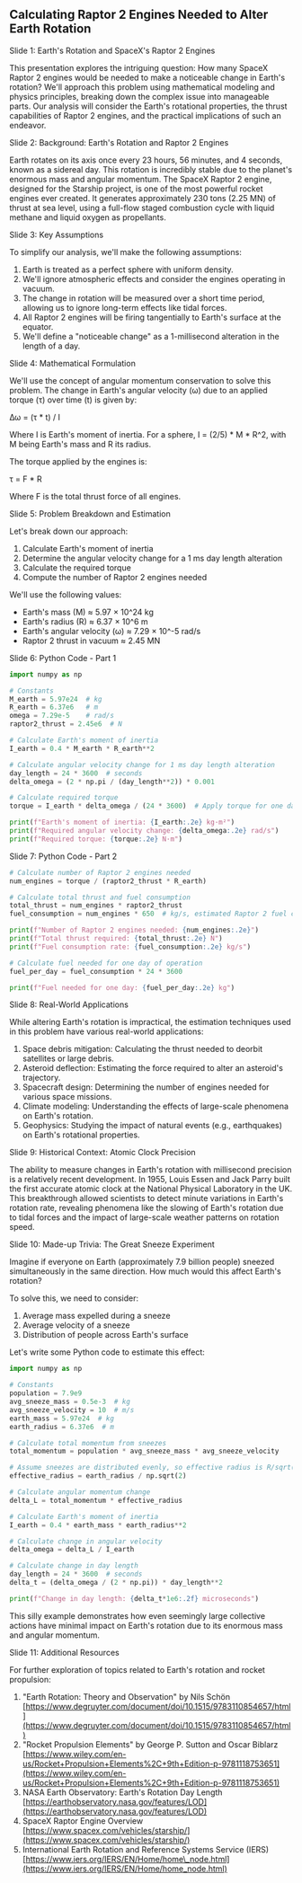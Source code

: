 ## Calculating Raptor 2 Engines Needed to Alter Earth Rotation
Slide 1: Earth's Rotation and SpaceX's Raptor 2 Engines

This presentation explores the intriguing question: How many SpaceX Raptor 2 engines would be needed to make a noticeable change in Earth's rotation? We'll approach this problem using mathematical modeling and physics principles, breaking down the complex issue into manageable parts. Our analysis will consider the Earth's rotational properties, the thrust capabilities of Raptor 2 engines, and the practical implications of such an endeavor.

Slide 2: Background: Earth's Rotation and Raptor 2 Engines

Earth rotates on its axis once every 23 hours, 56 minutes, and 4 seconds, known as a sidereal day. This rotation is incredibly stable due to the planet's enormous mass and angular momentum. The SpaceX Raptor 2 engine, designed for the Starship project, is one of the most powerful rocket engines ever created. It generates approximately 230 tons (2.25 MN) of thrust at sea level, using a full-flow staged combustion cycle with liquid methane and liquid oxygen as propellants.

Slide 3: Key Assumptions

To simplify our analysis, we'll make the following assumptions:

1. Earth is treated as a perfect sphere with uniform density.
2. We'll ignore atmospheric effects and consider the engines operating in vacuum.
3. The change in rotation will be measured over a short time period, allowing us to ignore long-term effects like tidal forces.
4. All Raptor 2 engines will be firing tangentially to Earth's surface at the equator.
5. We'll define a "noticeable change" as a 1-millisecond alteration in the length of a day.

Slide 4: Mathematical Formulation

We'll use the concept of angular momentum conservation to solve this problem. The change in Earth's angular velocity (ω) due to an applied torque (τ) over time (t) is given by:

Δω = (τ \* t) / I

Where I is Earth's moment of inertia. For a sphere, I = (2/5) \* M \* R^2, with M being Earth's mass and R its radius.

The torque applied by the engines is:

τ = F \* R

Where F is the total thrust force of all engines.

Slide 5: Problem Breakdown and Estimation

Let's break down our approach:

1. Calculate Earth's moment of inertia
2. Determine the angular velocity change for a 1 ms day length alteration
3. Calculate the required torque
4. Compute the number of Raptor 2 engines needed

We'll use the following values:

* Earth's mass (M) ≈ 5.97 × 10^24 kg
* Earth's radius (R) ≈ 6.37 × 10^6 m
* Earth's angular velocity (ω) ≈ 7.29 × 10^-5 rad/s
* Raptor 2 thrust in vacuum ≈ 2.45 MN

Slide 6: Python Code - Part 1

```python
import numpy as np

# Constants
M_earth = 5.97e24  # kg
R_earth = 6.37e6   # m
omega = 7.29e-5    # rad/s
raptor2_thrust = 2.45e6  # N

# Calculate Earth's moment of inertia
I_earth = 0.4 * M_earth * R_earth**2

# Calculate angular velocity change for 1 ms day length alteration
day_length = 24 * 3600  # seconds
delta_omega = (2 * np.pi / (day_length**2)) * 0.001

# Calculate required torque
torque = I_earth * delta_omega / (24 * 3600)  # Apply torque for one day

print(f"Earth's moment of inertia: {I_earth:.2e} kg·m²")
print(f"Required angular velocity change: {delta_omega:.2e} rad/s")
print(f"Required torque: {torque:.2e} N·m")
```

Slide 7: Python Code - Part 2

```python
# Calculate number of Raptor 2 engines needed
num_engines = torque / (raptor2_thrust * R_earth)

# Calculate total thrust and fuel consumption
total_thrust = num_engines * raptor2_thrust
fuel_consumption = num_engines * 650  # kg/s, estimated Raptor 2 fuel consumption

print(f"Number of Raptor 2 engines needed: {num_engines:.2e}")
print(f"Total thrust required: {total_thrust:.2e} N")
print(f"Fuel consumption rate: {fuel_consumption:.2e} kg/s")

# Calculate fuel needed for one day of operation
fuel_per_day = fuel_consumption * 24 * 3600

print(f"Fuel needed for one day: {fuel_per_day:.2e} kg")
```

Slide 8: Real-World Applications

While altering Earth's rotation is impractical, the estimation techniques used in this problem have various real-world applications:

1. Space debris mitigation: Calculating the thrust needed to deorbit satellites or large debris.
2. Asteroid deflection: Estimating the force required to alter an asteroid's trajectory.
3. Spacecraft design: Determining the number of engines needed for various space missions.
4. Climate modeling: Understanding the effects of large-scale phenomena on Earth's rotation.
5. Geophysics: Studying the impact of natural events (e.g., earthquakes) on Earth's rotational properties.

Slide 9: Historical Context: Atomic Clock Precision

The ability to measure changes in Earth's rotation with millisecond precision is a relatively recent development. In 1955, Louis Essen and Jack Parry built the first accurate atomic clock at the National Physical Laboratory in the UK. This breakthrough allowed scientists to detect minute variations in Earth's rotation rate, revealing phenomena like the slowing of Earth's rotation due to tidal forces and the impact of large-scale weather patterns on rotation speed.

Slide 10: Made-up Trivia: The Great Sneeze Experiment

Imagine if everyone on Earth (approximately 7.9 billion people) sneezed simultaneously in the same direction. How much would this affect Earth's rotation?

To solve this, we need to consider:

1. Average mass expelled during a sneeze
2. Average velocity of a sneeze
3. Distribution of people across Earth's surface

Let's write some Python code to estimate this effect:

```python
import numpy as np

# Constants
population = 7.9e9
avg_sneeze_mass = 0.5e-3  # kg
avg_sneeze_velocity = 10  # m/s
earth_mass = 5.97e24  # kg
earth_radius = 6.37e6  # m

# Calculate total momentum from sneezes
total_momentum = population * avg_sneeze_mass * avg_sneeze_velocity

# Assume sneezes are distributed evenly, so effective radius is R/sqrt(2)
effective_radius = earth_radius / np.sqrt(2)

# Calculate angular momentum change
delta_L = total_momentum * effective_radius

# Calculate Earth's moment of inertia
I_earth = 0.4 * earth_mass * earth_radius**2

# Calculate change in angular velocity
delta_omega = delta_L / I_earth

# Calculate change in day length
day_length = 24 * 3600  # seconds
delta_t = (delta_omega / (2 * np.pi)) * day_length**2

print(f"Change in day length: {delta_t*1e6:.2f} microseconds")
```

This silly example demonstrates how even seemingly large collective actions have minimal impact on Earth's rotation due to its enormous mass and angular momentum.

Slide 11: Additional Resources

For further exploration of topics related to Earth's rotation and rocket propulsion:

1. "Earth Rotation: Theory and Observation" by Nils Schön [https://www.degruyter.com/document/doi/10.1515/9783110854657/html](https://www.degruyter.com/document/doi/10.1515/9783110854657/html)
2. "Rocket Propulsion Elements" by George P. Sutton and Oscar Biblarz [https://www.wiley.com/en-us/Rocket+Propulsion+Elements%2C+9th+Edition-p-9781118753651](https://www.wiley.com/en-us/Rocket+Propulsion+Elements%2C+9th+Edition-p-9781118753651)
3. NASA Earth Observatory: Earth's Rotation Day Length [https://earthobservatory.nasa.gov/features/LOD](https://earthobservatory.nasa.gov/features/LOD)
4. SpaceX Raptor Engine Overview [https://www.spacex.com/vehicles/starship/](https://www.spacex.com/vehicles/starship/)
5. International Earth Rotation and Reference Systems Service (IERS) [https://www.iers.org/IERS/EN/Home/home\_node.html](https://www.iers.org/IERS/EN/Home/home_node.html)

